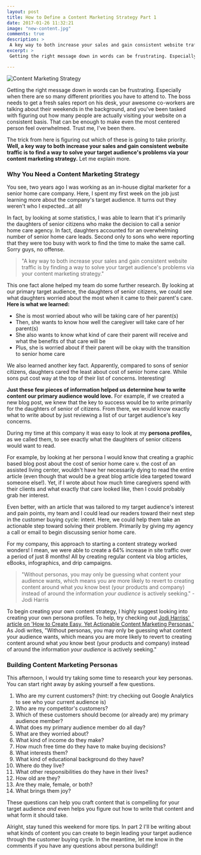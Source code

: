 ```yaml
---
layout: post
title: How to Define a Content Marketing Strategy Part 1
date: 2017-01-26 11:32:21
image: "new-content.jpg"
comments: true
description: >
 A key way to both increase your sales and gain consistent website traffic is by writing finding a way to solve your target audience's problems. That's where a solid content marketing strategy comes in
excerpt: >
 Getting the right message down in words can be frustrating. Especially when there are so many different priorities you have to attend to.

---
```


![Content Marketing Strategy](/katalog/assets/new-content.jpg)

Getting the right message down in words can be frustrating. Especially when there are so many different priorities you have to attend to. The boss needs to get a fresh sales report on his desk, your awesome co-workers are talking about their weekends in the background, and you've been tasked with figuring out how many people are actually visiting your website on a consistent basis. That can be enough to make even the most centered person feel overwhelmed. Trust me, I've been there.

The trick from here is figuring out which of these is going to take priority. **Well, a key way to both increase your sales and gain consistent website traffic is to find a way to solve your target audience's problems via your content marketing strategy.** Let me explain more.

### Why You Need a Content Marketing Strategy

You see, two years ago I was working as an in-house digital marketer for a senior home care company. Here, I spent my first week on the job just learning more about the company's target audience. It turns out they weren't who I expected...at all!

In fact, by looking at some statistics, I was able to learn that it's primarily the daughters of senior citizens who make the decision to call a senior home care agency. In fact, daughters accounted for an overwhelming number of senior home care leads. Second only to sons who were reporting that they were too busy with work to find the time to make the same call. Sorry guys, no offense.

 > "A key way to both increase your sales and gain consistent website traffic is by finding a way to solve your target audience's problems via your content marketing strategy."

 This one fact alone helped my team do some further research. By looking at our primary target audience, the daughters of senior citizens, we could see what daughters worried about the most when it came to their parent's care. **Here is what we learned:**

 - She is most worried about who will be taking care of her parent(s)
 - Then, she wants to know how well the caregiver will take care of her parent(s)
 - She also wants to know what kind of care their parent will receive and what the benefits of that care will be
 - Plus, she is worried about if their parent will be okay with the transition to senior home care

We also learned another key fact. Apparently, compared to sons of senior citizens, daughters cared the least about cost of senior home care. While sons put cost way at the top of their list of concerns. Interesting!

**Just these few pieces of information helped us determine how to write content our primary audience would love.** For example, if we created a new blog post, we knew that the key to success would be to write primarily for the daughters of senior of citizens. From there, we would know exactly what to write about by just reviewing a list of our target audience's key concerns.

During my time at this company it was easy to look at my **persona profiles,** as we called them, to see exactly what the daughters of senior citizens would want to read.

For example, by looking at her persona I would know that creating a graphic based blog post about the cost of senior home care v. the cost of an assisted living center, wouldn't have her necessarily dying to read the entire article (even though that would be a great blog article idea targeted toward someone else!). Yet, if I wrote about how much time caregivers spend with their clients and what exactly that care looked like, then I could probably grab her interest.

Even better, with an article that was tailored to my target audience's interest and pain points, my team and I could lead our readers toward their next step in the customer buying cycle: intent. Here, we could help them take an actionable step  toward solving their problem. Primarily by giving my agency a call or email to begin discussing senior home care.

For my company, this approach to starting a content strategy worked wonders! I mean, we were able to create a 64% increase in site traffic over a period of just 8 months! All by creating regular content via blog articles, eBooks, infographics, and drip campaigns.

>"Without personas, you may only be guessing what content your audience wants, which means you are more likely to revert to creating content around what *you* know best (your products and company) instead of around the information *your audience* is actively seeking." - Jodi Harris

To begin creating your own content strategy, I highly suggest looking into creating your own persona profiles. To help, try checking out [Jodi Harriss' article on 'How to Create Easy, Yet Actionable Content Marketing Personas.'](http://contentmarketinginstitute.com/2015/04/content-marketing-personas/) As Jodi writes, "Without personas, you may only be guessing what content your audience wants, which means you are more likely to revert to creating content around what *you* know best (your products and company) instead of around the information *your audience* is actively seeking."

### Building Content Marketing Personas

This afternoon, I would try taking some time to research your key personas. You can start right away by asking yourself a few questions.

1. Who are my current customers? (hint: try checking out Google Analytics to see who your current audience is)
2. Who are my competitor's customers?
3. Which of these customers should become (or already are) my primary audience member?
4. What does my primary audience member do all day?
5. What are they worried about?
6. What kind of income do they make?
7. How much free time do they have to make buying decisions?
8. What interests them?
9. What kind of educational background do they have?
10. Where do they live?
11. What other responsibilities do they have in their lives?
12. How old are they?
13. Are they male, female, or both?
14. What brings them joy?

These questions can help you craft content that is compelling for your target audience *and* even helps you figure out how to write that content and what form it should take.

Alright, stay tuned this weekend for more tips. In part 2 I'll be writing about what kinds of content you can create to begin leading your target audience through the customer buying cycle. In the meantime, let me know in the comments if you have any questions about persona building!!

